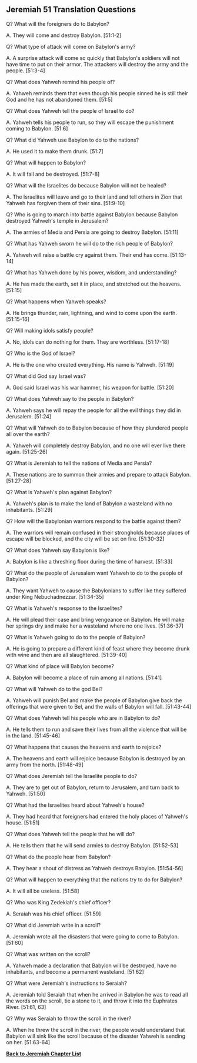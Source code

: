 ## Jeremiah 51 Translation Questions ##

Q? What will the foreigners do to Babylon?

A. They will come and destroy Babylon. [51:1-2]

Q? What type of attack will come on Babylon's army?

A. A surprise attack will come so quickly that Babylon's soldiers will not have time to put on their armor. The attackers will destroy the army and the people. [51:3-4]

Q? What does Yahweh remind his people of?

A. Yahweh reminds them that even though his people sinned he is still their God and he has not abandoned them. [51:5]

Q? What does Yahweh tell the people of Israel to do?

A. Yahweh tells his people to run, so they will escape the punishment coming to Babylon. [51:6]

Q? What did Yahweh use Babylon to do to the nations?

A. He used it to make them drunk. [51:7]

Q? What will happen to Babylon?

A. It will fall and be destroyed. [51:7-8]

Q? What will the Israelites do because Babylon will not be healed?

A. The Israelites will leave and go to their land and tell others in Zion that Yahweh has forgiven them of their sins. [51:9-10]

Q? Who is going to march into battle against Babylon because Babylon destroyed Yahweh's temple in Jerusalem?

A. The armies of Media and Persia are going to destroy Babylon. [51:11]

Q? What has Yahweh sworn he will do to the rich people of Babylon?

A. Yahweh will raise a battle cry against them. Their end has come. [51:13-14]

Q? What has Yahweh done by his power, wisdom, and understanding?

A. He has made the earth, set it in place, and stretched out the heavens. [51:15]

Q? What happens when Yahweh speaks?

A. He brings thunder, rain, lightning, and wind to come upon the earth. [51:15-16]

Q? Will making idols satisfy people?

A. No, idols can do nothing for them. They are worthless. [51:17-18]

Q? Who is the God of Israel?

A. He is the one who created everything. His name is Yahweh. [51:19]

Q? What did God say Israel was?

A. God said Israel was his war hammer, his weapon for battle. [51:20]

Q? What does Yahweh say to the people in Babylon?

A. Yahweh says he will repay the people for all the evil things they did in Jerusalem. [51:24]

Q? What will Yahweh do to Babylon because of how they plundered people all over the earth?

A. Yahweh will completely destroy Babylon, and no one will ever live there again. [51:25-26]

Q? What is Jeremiah to tell the nations of Media and Persia?

A. These nations are to summon their armies and prepare to attack Babylon. [51:27-28]

Q? What is Yahweh's plan against Babylon?

A. Yahweh's plan is to make the land of Babylon a wasteland with no inhabitants. [51:29]

Q? How will the Babylonian warriors respond to the battle against them?

A. The warriors will remain confused in their strongholds because places of escape will be blocked, and the city will be set on fire. [51:30-32]

Q? What does Yahweh say Babylon is like?

A. Babylon is like a threshing floor during the time of harvest. [51:33]

Q? What do the people of Jerusalem want Yahweh to do to the people of Babylon?

A. They want Yahweh to cause the Babylonians to suffer like they suffered under King Nebuchadnezzar. [51:34-35]

Q? What is Yahweh's response to the Israelites?

A. He will plead their case and bring vengeance on Babylon. He will make her springs dry and make her a wasteland where no one lives. [51:36-37]

Q? What is Yahweh going to do to the people of Babylon?

A. He is going to prepare a different kind of feast where they become drunk with wine and then are all slaughtered. [51:39-40]

Q? What kind of place will Babylon become?

A. Babylon will become a place of ruin among all nations. [51:41]

Q? What will Yahweh do to the god Bel?

A. Yahweh will punish Bel and make the people of Babylon give back the offerings that were given to Bel, and the walls of Babylon will fall. [51:43-44]

Q? What does Yahweh tell his people who are in Babylon to do?

A. He tells them to run and save their lives from all the violence that will be in the land. [51:45-46]

Q? What happens that causes the heavens and earth to rejoice?

A. The heavens and earth will rejoice because Babylon is destroyed by an army from the north. [51:48-49]

Q? What does Jeremiah tell the Israelite people to do?

A. They are to get out of Babylon, return to Jerusalem, and turn back to Yahweh. [51:50]

Q? What had the Israelites heard about Yahweh's house?

A. They had heard that foreigners had entered the holy places of Yahweh's house. [51:51]

Q? What does Yahweh tell the people that he will do?

A. He tells them that he will send armies to destroy Babylon. [51:52-53]

Q? What do the people hear from Babylon?

A. They hear a shout of distress as Yahweh destroys Babylon. [51:54-56]

Q? What will happen to everything that the nations try to do for Babylon?

A. It will all be useless. [51:58]

Q? Who was King Zedekiah's chief officer?

A. Seraiah was his chief officer. [51:59]

Q? What did Jeremiah write in a scroll?

A. Jeremiah wrote all the disasters that were going to come to Babylon. [51:60]

Q? What was written on the scroll?

A. Yahweh made a declaration that Babylon will be destroyed, have no inhabitants, and become a permanent wasteland. [51:62]

Q? What were Jeremiah's instructions to Seraiah?

A. Jeremiah told Seraiah that when he arrived in Babylon he was to read all the words on the scroll, tie a stone to it, and throw it into the Euphrates River. [51:61, 63]

Q? Why was Seraiah to throw the scroll in the river?

A. When he threw the scroll in the river, the people would understand that Babylon will sink like the scroll because of the disaster Yahweh is sending on her. [51:63-64]

__[Back to Jeremiah Chapter List](./)__

